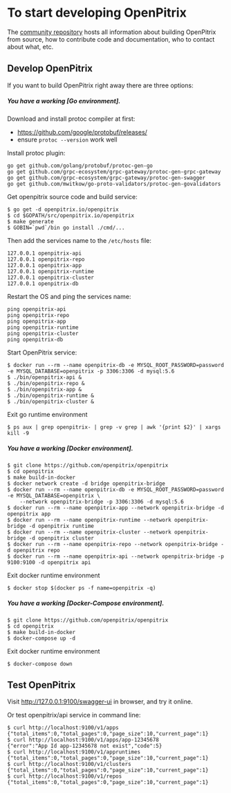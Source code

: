 # To start developing OpenPitrix

The [community repository](https://github.com/openpitrix) hosts all information about
building OpenPitrix from source, how to contribute code
and documentation, who to contact about what, etc.

## Develop OpenPitrix

If you want to build OpenPitrix right away there are three options:

##### You have a working [Go environment].

Download and install protoc compiler at first:

- https://github.com/google/protobuf/releases/
- ensure `protoc --version` work well


Install protoc plugin:

```
go get github.com/golang/protobuf/protoc-gen-go
go get github.com/grpc-ecosystem/grpc-gateway/protoc-gen-grpc-gateway
go get github.com/grpc-ecosystem/grpc-gateway/protoc-gen-swagger
go get github.com/mwitkow/go-proto-validators/protoc-gen-govalidators
```

Get openpitrix source code and build service:

```
$ go get -d openpitrix.io/openpitrix
$ cd $GOPATH/src/openpitrix.io/openpitrix
$ make generate
$ GOBIN=`pwd`/bin go install ./cmd/...
```

Then add the services name to the `/etc/hosts` file:

```
127.0.0.1 openpitrix-api
127.0.0.1 openpitrix-repo
127.0.0.1 openpitrix-app
127.0.0.1 openpitrix-runtime
127.0.0.1 openpitrix-cluster
127.0.0.1 openpitrix-db
```

Restart the OS and ping the services name:

```
ping openpitrix-api
ping openpitrix-repo
ping openpitrix-app
ping openpitrix-runtime
ping openpitrix-cluster
ping openpitrix-db
```

Start OpenPitrix service:

```
$ docker run --rm --name openpitrix-db -e MYSQL_ROOT_PASSWORD=password -e MYSQL_DATABASE=openpitrix -p 3306:3306 -d mysql:5.6
$ ./bin/openpitrix-api &
$ ./bin/openpitrix-repo &
$ ./bin/openpitrix-app &
$ ./bin/openpitrix-runtime &
$ ./bin/openpitrix-cluster &
```

Exit go runtime environment
```
$ ps aux | grep openpitrix- | grep -v grep | awk '{print $2}' | xargs kill -9
```

##### You have a working [Docker environment].

```
$ git clone https://github.com/openpitrix/openpitrix
$ cd openpitrix
$ make build-in-docker
$ docker network create -d bridge openpitrix-bridge
$ docker run --rm --name openpitrix-db -e MYSQL_ROOT_PASSWORD=password -e MYSQL_DATABASE=openpitrix \
    --network openpitrix-bridge -p 3306:3306 -d mysql:5.6
$ docker run --rm --name openpitrix-app --network openpitrix-bridge -d openpitrix app
$ docker run --rm --name openpitrix-runtime --network openpitrix-bridge -d openpitrix runtime
$ docker run --rm --name openpitrix-cluster --network openpitrix-bridge -d openpitrix cluster
$ docker run --rm --name openpitrix-repo --network openpitrix-bridge -d openpitrix repo
$ docker run --rm --name openpitrix-api --network openpitrix-bridge -p 9100:9100 -d openpitrix api
```

Exit docker runtime environment
```
$ docker stop $(docker ps -f name=openpitrix -q)
```

##### You have a working [Docker-Compose environment].

```
$ git clone https://github.com/openpitrix/openpitrix
$ cd openpitrix
$ make build-in-docker
$ docker-compose up -d
```

Exit docker runtime environment
```
$ docker-compose down
```

## Test OpenPitrix

Visit http://127.0.0.1:9100/swagger-ui in browser, and try it online.

Or test openpitrix/api service in command line:

```
$ curl http://localhost:9100/v1/apps
{"total_items":0,"total_pages":0,"page_size":10,"current_page":1}
$ curl http://localhost:9100/v1/apps/app-12345678
{"error":"App Id app-12345678 not exist","code":5}
$ curl http://localhost:9100/v1/appruntimes
{"total_items":0,"total_pages":0,"page_size":10,"current_page":1}
$ curl http://localhost:9100/v1/clusters
{"total_items":0,"total_pages":0,"page_size":10,"current_page":1}
$ curl http://localhost:9100/v1/repos
{"total_items":0,"total_pages":0,"page_size":10,"current_page":1}
```
